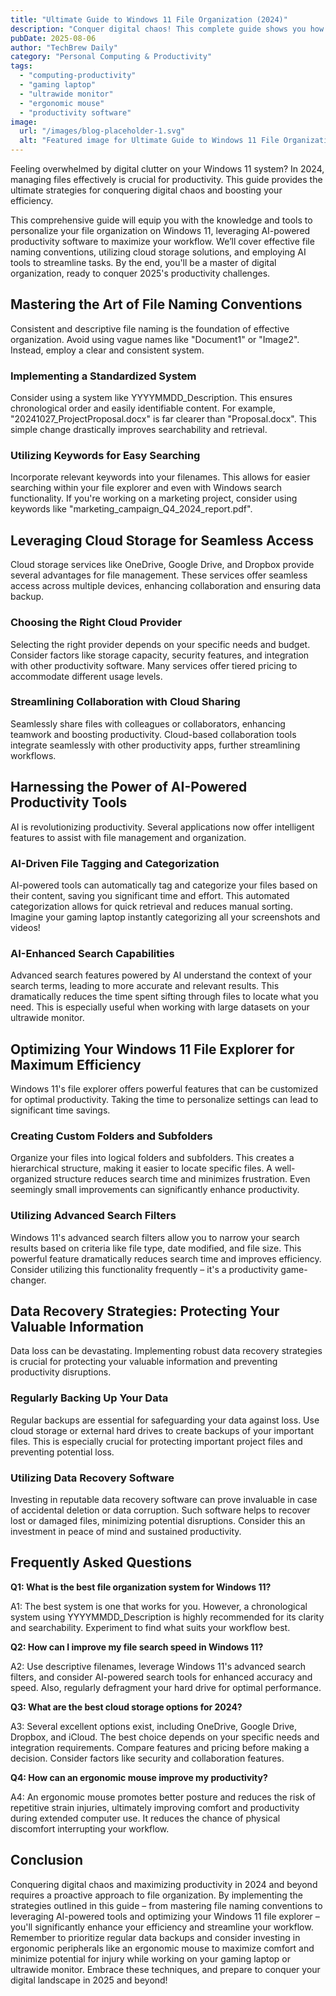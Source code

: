 ```yaml
---
title: "Ultimate Guide to Windows 11 File Organization (2024)"
description: "Conquer digital chaos! This complete guide shows you how to personalize file organization and boost productivity with AI on Windows 11. Learn best practices for gaming laptops, ultrawide monitors, and ergonomic mice.  Read now!"
pubDate: 2025-08-06
author: "TechBrew Daily"
category: "Personal Computing & Productivity"
tags:
  - "computing-productivity"
  - "gaming laptop"
  - "ultrawide monitor"
  - "ergonomic mouse"
  - "productivity software"
image:
  url: "/images/blog-placeholder-1.svg"
  alt: "Featured image for Ultimate Guide to Windows 11 File Organization (2024)"
---
```


Feeling overwhelmed by digital clutter on your Windows 11 system?  In 2024, managing files effectively is crucial for productivity.  This guide provides the ultimate strategies for conquering digital chaos and boosting your efficiency.

This comprehensive guide will equip you with the knowledge and tools to personalize your file organization on Windows 11, leveraging AI-powered productivity software to maximize your workflow. We’ll cover effective file naming conventions, utilizing cloud storage solutions, and employing AI tools to streamline tasks.  By the end, you'll be a master of digital organization, ready to conquer 2025's productivity challenges.

## Mastering the Art of File Naming Conventions

Consistent and descriptive file naming is the foundation of effective organization.  Avoid using vague names like "Document1" or "Image2".  Instead, employ a clear and consistent system.

### Implementing a Standardized System

Consider using a system like YYYYMMDD_Description. This ensures chronological order and easily identifiable content. For example, "20241027_ProjectProposal.docx" is far clearer than "Proposal.docx".  This simple change drastically improves searchability and retrieval.

### Utilizing Keywords for Easy Searching

Incorporate relevant keywords into your filenames. This allows for easier searching within your file explorer and even with Windows search functionality. If you're working on a marketing project, consider using keywords like "marketing_campaign_Q4_2024_report.pdf".

## Leveraging Cloud Storage for Seamless Access

Cloud storage services like OneDrive, Google Drive, and Dropbox provide several advantages for file management. These services offer seamless access across multiple devices, enhancing collaboration and ensuring data backup.


### Choosing the Right Cloud Provider

Selecting the right provider depends on your specific needs and budget. Consider factors like storage capacity, security features, and integration with other productivity software.  Many services offer tiered pricing to accommodate different usage levels.

### Streamlining Collaboration with Cloud Sharing

Seamlessly share files with colleagues or collaborators, enhancing teamwork and boosting productivity. Cloud-based collaboration tools integrate seamlessly with other productivity apps, further streamlining workflows.


## Harnessing the Power of AI-Powered Productivity Tools

AI is revolutionizing productivity. Several applications now offer intelligent features to assist with file management and organization.

### AI-Driven File Tagging and Categorization

AI-powered tools can automatically tag and categorize your files based on their content, saving you significant time and effort.  This automated categorization allows for quick retrieval and reduces manual sorting.  Imagine your gaming laptop instantly categorizing all your screenshots and videos!

### AI-Enhanced Search Capabilities

Advanced search features powered by AI understand the context of your search terms, leading to more accurate and relevant results.   This dramatically reduces the time spent sifting through files to locate what you need. This is especially useful when working with large datasets on your ultrawide monitor.

## Optimizing Your Windows 11 File Explorer for Maximum Efficiency

Windows 11's file explorer offers powerful features that can be customized for optimal productivity.  Taking the time to personalize settings can lead to significant time savings.


### Creating Custom Folders and Subfolders

Organize your files into logical folders and subfolders. This creates a hierarchical structure, making it easier to locate specific files.  A well-organized structure reduces search time and minimizes frustration.  Even seemingly small improvements can significantly enhance productivity.


### Utilizing Advanced Search Filters

Windows 11's advanced search filters allow you to narrow your search results based on criteria like file type, date modified, and file size.  This powerful feature dramatically reduces search time and improves efficiency.  Consider utilizing this functionality frequently – it's a productivity game-changer.


##  Data Recovery Strategies: Protecting Your Valuable Information

Data loss can be devastating. Implementing robust data recovery strategies is crucial for protecting your valuable information and preventing productivity disruptions.


### Regularly Backing Up Your Data

Regular backups are essential for safeguarding your data against loss.  Use cloud storage or external hard drives to create backups of your important files. This is especially crucial for protecting important project files and preventing potential loss.

### Utilizing Data Recovery Software

Investing in reputable data recovery software can prove invaluable in case of accidental deletion or data corruption. Such software helps to recover lost or damaged files, minimizing potential disruptions.  Consider this an investment in peace of mind and sustained productivity.


## Frequently Asked Questions

**Q1: What is the best file organization system for Windows 11?**

A1: The best system is one that works for you. However, a chronological system using YYYYMMDD_Description is highly recommended for its clarity and searchability.  Experiment to find what suits your workflow best.

**Q2: How can I improve my file search speed in Windows 11?**

A2: Use descriptive filenames, leverage Windows 11's advanced search filters, and consider AI-powered search tools for enhanced accuracy and speed.  Also, regularly defragment your hard drive for optimal performance.


**Q3:  What are the best cloud storage options for 2024?**

A3:  Several excellent options exist, including OneDrive, Google Drive, Dropbox, and iCloud. The best choice depends on your specific needs and integration requirements.  Compare features and pricing before making a decision.  Consider factors like security and collaboration features.

**Q4: How can an ergonomic mouse improve my productivity?**

A4: An ergonomic mouse promotes better posture and reduces the risk of repetitive strain injuries, ultimately improving comfort and productivity during extended computer use. It reduces the chance of physical discomfort interrupting your workflow.



## Conclusion

Conquering digital chaos and maximizing productivity in 2024 and beyond requires a proactive approach to file organization. By implementing the strategies outlined in this guide – from mastering file naming conventions to leveraging AI-powered tools and optimizing your Windows 11 file explorer – you'll significantly enhance your efficiency and streamline your workflow. Remember to prioritize regular data backups and consider investing in ergonomic peripherals like an ergonomic mouse to maximize comfort and minimize potential for injury while working on your gaming laptop or ultrawide monitor. Embrace these techniques, and prepare to conquer your digital landscape in 2025 and beyond!